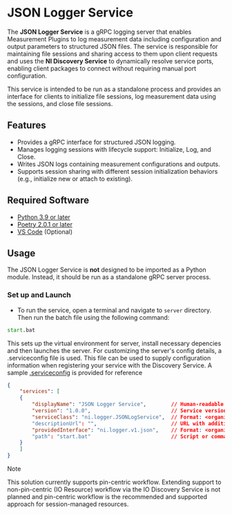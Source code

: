# JSON Logger Service

The **JSON Logger Service** is a gRPC logging server that enables Measurement Plugins to log measurement data including configuration and output parameters to structured JSON files. The service is responsible for maintaining file sessions and sharing access to them upon client requests and uses the **NI Discovery Service** to dynamically resolve service ports, enabling client packages to connect without requiring manual port configuration.

This service is intended to be run as a standalone process and provides an interface for clients to initialize file sessions, log measurement data using the sessions, and close file sessions.

## Features

- Provides a gRPC interface for structured JSON logging.
- Manages logging sessions with lifecycle support: Initialize, Log, and Close.
- Writes JSON logs containing measurement configurations and outputs.
- Supports session sharing with different session initialization behaviors (e.g., initialize new or attach to existing).

## Required Software

- [Python 3.9 or later](https://www.python.org/downloads/release/python-390/)
- [Poetry 2.0.1 or later](https://python-poetry.org/docs/#installing-with-pipx)
- [VS Code](https://code.visualstudio.com/download) (Optional)

## Usage

The JSON Logger Service is **not** designed to be imported as a Python module. Instead, it should be run as a standalone gRPC server process.

### Set up and Launch

- To run the service, open a terminal and navigate to `server` directory. Then run the batch file using the following command:

```cmd
start.bat
```

This sets up the virtual environment for server, install necessary depencies and then launches the server. For customizing the server's config details, a .serviceconfig file is used. This file can be used to supply configuration information when registering your service with the Discovery Service. A sample [.serviceconfig](JsonLogger.serviceconfig) is provided for reference

```json
{
    "services": [
    {
        "displayName": "JSON Logger Service",        // Human-readable name for the service
        "version": "1.0.0",                          // Service version
        "serviceClass": "ni.logger.JSONLogService",  // Format: <organization>.<functionality>.<name>
        "descriptionUrl": "",                        // URL with additional service documentation (optional)
        "providedInterface": "ni.logger.v1.json",    // Format: <organization>.<functionality>.<version>.<name>
        "path": "start.bat"                          // Script or command to start the service
    }
    ]
}
```

> [!Note]
>
> This solution currently supports pin-centric workflow. Extending support to non-pin-centric (IO Resource) workflow via the IO Discovery Service is not planned and pin-centric workflow is the recommended and supported approach for session-managed resources.
